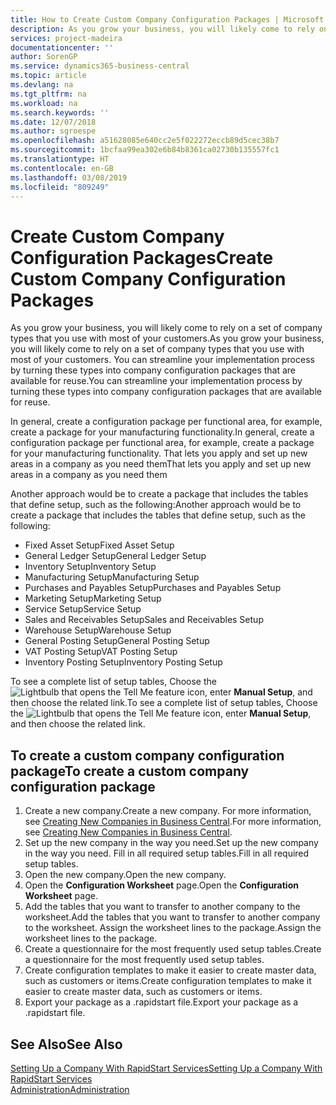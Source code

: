 ```yaml
---
title: How to Create Custom Company Configuration Packages | Microsoft Docs
description: As you grow your business, you will likely come to rely on a set of company types that you use with most of your customers. You can streamline your implementation process by turning these types into company configuration packages that are available for reuse.
services: project-madeira
documentationcenter: ''
author: SorenGP
ms.service: dynamics365-business-central
ms.topic: article
ms.devlang: na
ms.tgt_pltfrm: na
ms.workload: na
ms.search.keywords: ''
ms.date: 12/07/2018
ms.author: sgroespe
ms.openlocfilehash: a51628085e640cc2e5f022272eccb89d5cec38b7
ms.sourcegitcommit: 1bcfaa99ea302e6b84b8361ca02730b135557fc1
ms.translationtype: HT
ms.contentlocale: en-GB
ms.lasthandoff: 03/08/2019
ms.locfileid: "809249"
---
```

# <a name="create-custom-company-configuration-packages"></a><span data-ttu-id="e93f7-104">Create Custom Company Configuration Packages</span><span class="sxs-lookup"><span data-stu-id="e93f7-104">Create Custom Company Configuration Packages</span></span>
<span data-ttu-id="e93f7-105">As you grow your business, you will likely come to rely on a set of company types that you use with most of your customers.</span><span class="sxs-lookup"><span data-stu-id="e93f7-105">As you grow your business, you will likely come to rely on a set of company types that you use with most of your customers.</span></span> <span data-ttu-id="e93f7-106">You can streamline your implementation process by turning these types into company configuration packages that are available for reuse.</span><span class="sxs-lookup"><span data-stu-id="e93f7-106">You can streamline your implementation process by turning these types into company configuration packages that are available for reuse.</span></span>  

<span data-ttu-id="e93f7-107">In general, create a configuration package per functional area, for example, create a package for your manufacturing functionality.</span><span class="sxs-lookup"><span data-stu-id="e93f7-107">In general, create a configuration package per functional area, for example, create a package for your manufacturing functionality.</span></span> <span data-ttu-id="e93f7-108">That lets you apply and set up new areas in a company as you need them</span><span class="sxs-lookup"><span data-stu-id="e93f7-108">That lets you apply and set up new areas in a company as you need them</span></span>  

<span data-ttu-id="e93f7-109">Another approach would be to create a package that includes the tables that define setup, such as the following:</span><span class="sxs-lookup"><span data-stu-id="e93f7-109">Another approach would be to create a package that includes the tables that define setup, such as the following:</span></span>  

-   <span data-ttu-id="e93f7-110">Fixed Asset Setup</span><span class="sxs-lookup"><span data-stu-id="e93f7-110">Fixed Asset Setup</span></span>  
-   <span data-ttu-id="e93f7-111">General Ledger Setup</span><span class="sxs-lookup"><span data-stu-id="e93f7-111">General Ledger Setup</span></span>  
-   <span data-ttu-id="e93f7-112">Inventory Setup</span><span class="sxs-lookup"><span data-stu-id="e93f7-112">Inventory Setup</span></span>  
-   <span data-ttu-id="e93f7-113">Manufacturing Setup</span><span class="sxs-lookup"><span data-stu-id="e93f7-113">Manufacturing Setup</span></span>  
-   <span data-ttu-id="e93f7-114">Purchases and Payables Setup</span><span class="sxs-lookup"><span data-stu-id="e93f7-114">Purchases and Payables Setup</span></span>  
-   <span data-ttu-id="e93f7-115">Marketing Setup</span><span class="sxs-lookup"><span data-stu-id="e93f7-115">Marketing Setup</span></span>  
-   <span data-ttu-id="e93f7-116">Service Setup</span><span class="sxs-lookup"><span data-stu-id="e93f7-116">Service Setup</span></span>  
-   <span data-ttu-id="e93f7-117">Sales and Receivables Setup</span><span class="sxs-lookup"><span data-stu-id="e93f7-117">Sales and Receivables Setup</span></span>  
-   <span data-ttu-id="e93f7-118">Warehouse Setup</span><span class="sxs-lookup"><span data-stu-id="e93f7-118">Warehouse Setup</span></span>  
-   <span data-ttu-id="e93f7-119">General Posting Setup</span><span class="sxs-lookup"><span data-stu-id="e93f7-119">General Posting Setup</span></span>  
-   <span data-ttu-id="e93f7-120">VAT Posting Setup</span><span class="sxs-lookup"><span data-stu-id="e93f7-120">VAT Posting Setup</span></span>  
-   <span data-ttu-id="e93f7-121">Inventory Posting Setup</span><span class="sxs-lookup"><span data-stu-id="e93f7-121">Inventory Posting Setup</span></span>  

<span data-ttu-id="e93f7-122">To see a complete list of setup tables, Choose the ![Lightbulb that opens the Tell Me feature](media/ui-search/search_small.png "Tell me what you want to do") icon, enter **Manual Setup**, and then choose the related link.</span><span class="sxs-lookup"><span data-stu-id="e93f7-122">To see a complete list of setup tables, Choose the ![Lightbulb that opens the Tell Me feature](media/ui-search/search_small.png "Tell me what you want to do") icon, enter **Manual Setup**, and then choose the related link.</span></span>  

## <a name="to-create-a-custom-company-configuration-package"></a><span data-ttu-id="e93f7-123">To create a custom company configuration package</span><span class="sxs-lookup"><span data-stu-id="e93f7-123">To create a custom company configuration package</span></span>  
1.  <span data-ttu-id="e93f7-124">Create a new company.</span><span class="sxs-lookup"><span data-stu-id="e93f7-124">Create a new company.</span></span> <span data-ttu-id="e93f7-125">For more information, see [Creating New Companies in Business Central](about-new-company.md).</span><span class="sxs-lookup"><span data-stu-id="e93f7-125">For more information, see [Creating New Companies in Business Central](about-new-company.md).</span></span>  
3.  <span data-ttu-id="e93f7-126">Set up the new company in the way you need.</span><span class="sxs-lookup"><span data-stu-id="e93f7-126">Set up the new company in the way you need.</span></span> <span data-ttu-id="e93f7-127">Fill in all required setup tables.</span><span class="sxs-lookup"><span data-stu-id="e93f7-127">Fill in all required setup tables.</span></span>  
4.  <span data-ttu-id="e93f7-128">Open the new company.</span><span class="sxs-lookup"><span data-stu-id="e93f7-128">Open the new company.</span></span>
5. <span data-ttu-id="e93f7-129">Open the **Configuration Worksheet** page.</span><span class="sxs-lookup"><span data-stu-id="e93f7-129">Open the **Configuration Worksheet** page.</span></span>  
6.  <span data-ttu-id="e93f7-130">Add the tables that you want to transfer to another company to the worksheet.</span><span class="sxs-lookup"><span data-stu-id="e93f7-130">Add the tables that you want to transfer to another company to the worksheet.</span></span> <span data-ttu-id="e93f7-131">Assign the worksheet lines to the package.</span><span class="sxs-lookup"><span data-stu-id="e93f7-131">Assign the worksheet lines to the package.</span></span>  
7.  <span data-ttu-id="e93f7-132">Create a questionnaire for the most frequently used setup tables.</span><span class="sxs-lookup"><span data-stu-id="e93f7-132">Create a questionnaire for the most frequently used setup tables.</span></span>  
8.  <span data-ttu-id="e93f7-133">Create configuration templates to make it easier to create master data, such as customers or items.</span><span class="sxs-lookup"><span data-stu-id="e93f7-133">Create configuration templates to make it easier to create master data, such as customers or items.</span></span>  
9.  <span data-ttu-id="e93f7-134">Export your package as a .rapidstart file.</span><span class="sxs-lookup"><span data-stu-id="e93f7-134">Export your package as a .rapidstart file.</span></span>  

## <a name="see-also"></a><span data-ttu-id="e93f7-135">See Also</span><span class="sxs-lookup"><span data-stu-id="e93f7-135">See Also</span></span>  
[<span data-ttu-id="e93f7-136">Setting Up a Company With RapidStart Services</span><span class="sxs-lookup"><span data-stu-id="e93f7-136">Setting Up a Company With RapidStart Services</span></span>](admin-set-up-a-company-with-rapidstart.md)  
[<span data-ttu-id="e93f7-137">Administration</span><span class="sxs-lookup"><span data-stu-id="e93f7-137">Administration</span></span>](admin-setup-and-administration.md)
